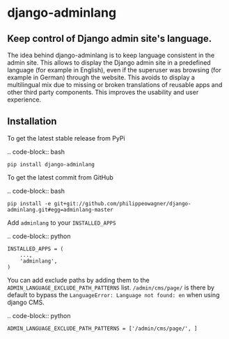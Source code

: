 django-adminlang
================

Keep control of Django admin site's language. 
-- 

The idea behind django-adminlang is to keep language consistent in the admin site. This allows to display the Django admin site in a predefined language (for example in English), even if the superuser was browsing (for example in German) through the website. This avoids to display a multilingual mix due to missing or broken translations of reusable apps and other third party components. This improves the usability and user experience.


Installation
------------

To get the latest stable release from PyPi

.. code-block:: bash

    pip install django-adminlang

To get the latest commit from GitHub

.. code-block:: bash

    pip install -e git+git://github.com/philippeowagner/django-adminlang.git#egg=adminlang-master


Add ``adminlang`` to your ``INSTALLED_APPS``

.. code-block:: python

    INSTALLED_APPS = (
        ...,
        'adminlang',
    )

	
You can add exclude paths by adding them to the ``ADMIN_LANGUAGE_EXCLUDE_PATH_PATTERNS`` list. ``/admin/cms/page/`` is there by default to bypass the ``LanguageError: Language not found: en`` when using django CMS.

.. code-block:: python

	ADMIN_LANGUAGE_EXCLUDE_PATH_PATTERNS = ['/admin/cms/page/', ]
	
	
